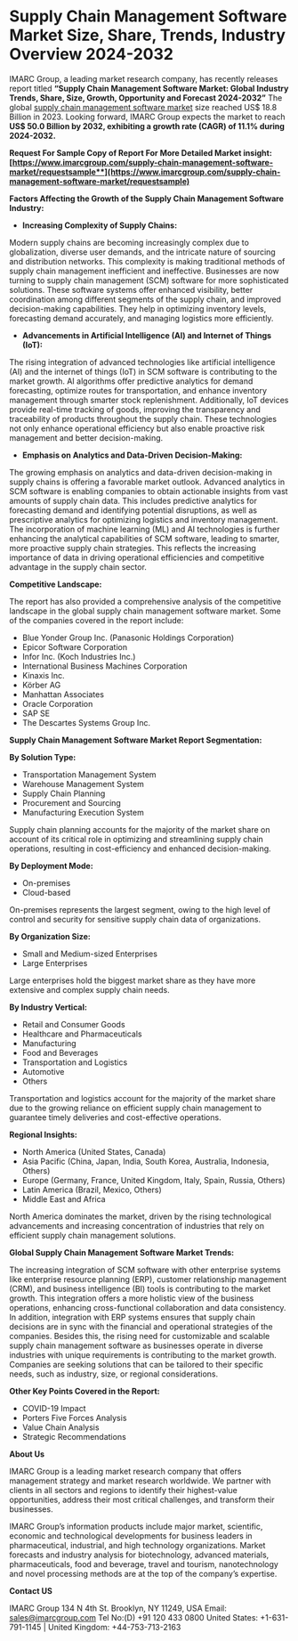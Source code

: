 ﻿# Supply Chain Management Software Market Size, Share, Trends, Industry Overview 2024-2032
IMARC Group, a leading market research company, has recently releases report titled **“Supply Chain Management Software Market: Global Industry Trends, Share, Size, Growth, Opportunity and Forecast 2024-2032”** The global [supply chain management software market](https://www.imarcgroup.com/supply-chain-management-software-market) size reached US$ 18.8 Billion in 2023. Looking forward, IMARC Group expects the market to reach **US$ 50.0 Billion by 2032, exhibiting a growth rate (CAGR) of 11.1% during 2024-2032.**

**Request For Sample Copy of Report For More Detailed Market insight: [https://www.imarcgroup.com/supply-chain-management-software-market/requestsample**](https://www.imarcgroup.com/supply-chain-management-software-market/requestsample)**

**Factors Affecting the Growth of the Supply Chain Management Software Industry:**

- **Increasing Complexity of Supply Chains:**

Modern supply chains are becoming increasingly complex due to globalization, diverse user demands, and the intricate nature of sourcing and distribution networks. This complexity is making traditional methods of supply chain management inefficient and ineffective. Businesses are now turning to supply chain management (SCM) software for more sophisticated solutions. These software systems offer enhanced visibility, better coordination among different segments of the supply chain, and improved decision-making capabilities. They help in optimizing inventory levels, forecasting demand accurately, and managing logistics more efficiently.

- **Advancements in Artificial Intelligence (AI) and Internet of Things (IoT):**

The rising integration of advanced technologies like artificial intelligence (AI) and the internet of things (IoT) in SCM software is contributing to the market growth. AI algorithms offer predictive analytics for demand forecasting, optimize routes for transportation, and enhance inventory management through smarter stock replenishment. Additionally, IoT devices provide real-time tracking of goods, improving the transparency and traceability of products throughout the supply chain. These technologies not only enhance operational efficiency but also enable proactive risk management and better decision-making.

- **Emphasis on Analytics and Data-Driven Decision-Making:**

The growing emphasis on analytics and data-driven decision-making in supply chains is offering a favorable market outlook. Advanced analytics in SCM software is enabling companies to obtain actionable insights from vast amounts of supply chain data. This includes predictive analytics for forecasting demand and identifying potential disruptions, as well as prescriptive analytics for optimizing logistics and inventory management. The incorporation of machine learning (ML) and AI technologies is further enhancing the analytical capabilities of SCM software, leading to smarter, more proactive supply chain strategies. This reflects the increasing importance of data in driving operational efficiencies and competitive advantage in the supply chain sector.

**Competitive Landscape:**

The report has also provided a comprehensive analysis of the competitive landscape in the global supply chain management software market. Some of the companies covered in the report include:

- Blue Yonder Group Inc. (Panasonic Holdings Corporation)
- Epicor Software Corporation
- Infor Inc. (Koch Industries Inc.)
- International Business Machines Corporation
- Kinaxis Inc.
- Körber AG
- Manhattan Associates
- Oracle Corporation
- SAP SE
- The Descartes Systems Group Inc.

**Supply Chain Management Software Market Report Segmentation:**

**By Solution Type:**

- Transportation Management System
- Warehouse Management System
- Supply Chain Planning
- Procurement and Sourcing
- Manufacturing Execution System

Supply chain planning accounts for the majority of the market share on account of its critical role in optimizing and streamlining supply chain operations, resulting in cost-efficiency and enhanced decision-making.

**By Deployment Mode:**

- On-premises
- Cloud-based

On-premises represents the largest segment, owing to the high level of control and security for sensitive supply chain data of organizations.

**By Organization Size:**

- Small and Medium-sized Enterprises
- Large Enterprises

Large enterprises hold the biggest market share as they have more extensive and complex supply chain needs.

**By Industry Vertical:**

- Retail and Consumer Goods
- Healthcare and Pharmaceuticals
- Manufacturing
- Food and Beverages
- Transportation and Logistics
- Automotive
- Others

Transportation and logistics account for the majority of the market share due to the growing reliance on efficient supply chain management to guarantee timely deliveries and cost-effective operations.

**Regional Insights:**

- North America (United States, Canada)
- Asia Pacific (China, Japan, India, South Korea, Australia, Indonesia, Others)
- Europe (Germany, France, United Kingdom, Italy, Spain, Russia, Others)
- Latin America (Brazil, Mexico, Others)
- Middle East and Africa

North America dominates the market, driven by the rising technological advancements and increasing concentration of industries that rely on efficient supply chain management solutions.

**Global Supply Chain Management Software Market Trends:**

The increasing integration of SCM software with other enterprise systems like enterprise resource planning (ERP), customer relationship management (CRM), and business intelligence (BI) tools is contributing to the market growth. This integration offers a more holistic view of the business operations, enhancing cross-functional collaboration and data consistency. In addition, integration with ERP systems ensures that supply chain decisions are in sync with the financial and operational strategies of the companies. Besides this, the rising need for customizable and scalable supply chain management software as businesses operate in diverse industries with unique requirements is contributing to the market growth. Companies are seeking solutions that can be tailored to their specific needs, such as industry, size, or regional considerations.

**Other Key Points Covered in the Report:**

- COVID-19 Impact
- Porters Five Forces Analysis
- Value Chain Analysis
- Strategic Recommendations

**About Us**

IMARC Group is a leading market research company that offers management strategy and market research worldwide. We partner with clients in all sectors and regions to identify their highest-value opportunities, address their most critical challenges, and transform their businesses.

IMARC Group’s information products include major market, scientific, economic and technological developments for business leaders in pharmaceutical, industrial, and high technology organizations. Market forecasts and industry analysis for biotechnology, advanced materials, pharmaceuticals, food and beverage, travel and tourism, nanotechnology and novel processing methods are at the top of the company’s expertise.

**Contact US**

IMARC Group
134 N 4th St. Brooklyn, NY 11249, USA
Email: sales@imarcgroup.com
Tel No:(D) +91 120 433 0800
United States: +1-631-791-1145 | United Kingdom: +44-753-713-2163
